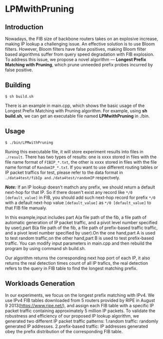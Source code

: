 # LPMwithPruning

## Introduction

Nowadays, the FIB size of backbone routers takes on an explosive increase, making IP lookup a challenging issue. 
An effective solution is to use Bloom filters. 
However, Bloom filters have false positives, making Bloom filter based algorithms suffer from query speed degradation with FIB explosion.
To address this issue, we propose a novel algorithm — **Longest Prefix Matching with Pruning**, which prune unneeded prefix probes incurred by false positive.


## Building

    $ sh build.sh
    
There is an example in main.cpp, which shows the basic usage of the Longest Prefix Matching with Pruning algorithm. For example, using **sh build.sh**, we can get an executable file named **LPMwithPruning** in ./bin.

## Usage

    $ ./bin/LPMwithPruning

Runing this executable file, it will store experiment results into files in `./result`. There has two types of results: one is xxxx stored in files with the file name format of `FIBIP_*.txt`, the other is xxxx stored in files with the file name format of `RandomIP_*.txt`.
If you want to use different routing tables or IP packet traffics for test, please refer to the data format in `./data4test/fibIp and./data4test/randomIP` respectvely. 

***Note:*** If an IP lookup doesn't mathch any prefix, we should return a default next-hop for that IP.
So if there dosen't exist any record like `*/0 [default_value]` in FIB, you should add such next-hop record for prefix `*/0` with a default next-hop value `[default_value]` as `*/0 [default_value]` to that FIB file manualy. 

In this example,input includes part A(a file path of the fib, a file path of automatic generation of IP packet traffic, and a pivot level number specified by user),part B(a file path of the fib, a file path of prefix-based traffic traffic, and a pivot level number specified by user).On the one hand,part A is used to test random traffic,on the other hand,part B is used to test prefix-based traffic. You can modify input parameters in main.cpp and then rebuild the program by using command sh build.sh.

Our algorithm returns the corresponding next hop port of each IP, it also returns the real detection times count of all IP trafics, the real detection refers to the query in FIB table to find the longest matching prefix.

## Workloads Generation
In our experiments, we focus on the longest prefix matching with IPv4. We use IPv4 FIB tables downloaded from 5 routers provided by RIPE in August 9 2013(https://www.ripe.net/), and assign each FIB table with a specific IP packet traffic containing approximately 5 million IP packets. To validate the robustness and efficiency of our proposed IP lookup algorithm, we generated two different IP packet traffic patterns:
1.random traffic: randomly generated IP addresses.
2.prefix-based traffic: IP addresses generated obey the prefix distribution of the corresponding FIB table.
